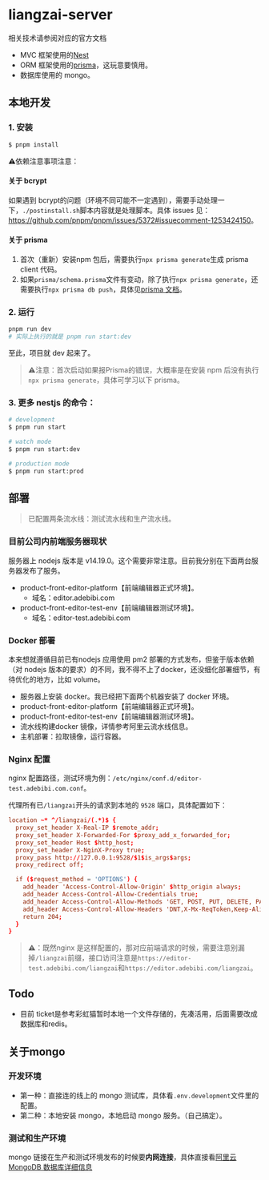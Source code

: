 # liangzai-server

相关技术请参阅对应的官方文档
- MVC 框架使用的[Nest](https://github.com/nestjs/nest)
- ORM 框架使用的[prisma](https://github.com/prisma)，这玩意要慎用。
- 数据库使用的 mongo。

## 本地开发

### 1. 安装
```bash
$ pnpm install
```

⚠️依赖注意事项注意：

#### 关于 bcrypt
如果遇到 bcrypt的问题（环境不同可能不一定遇到），需要手动处理一下，`./postinstall.sh`脚本内容就是处理脚本。具体 issues 见： <https://github.com/pnpm/pnpm/issues/5372#issuecomment-1253424150>。

#### 关于 prisma
1. 首次（重新）安装npm 包后，需要执行`npx prisma generate`生成 prisma client 代码。
2. 如果`prisma/schema.prisma`文件有变动，除了执行`npx prisma generate`，还需要执行`npx prisma db push`，具体见[prisma 文档](https://www.prisma.io/docs/concepts/components/prisma-schema/data-model#updating-the-database)。

### 2. 运行

```bash
pnpm run dev
# 实际上执行的就是 pnpm run start:dev
```
至此，项目就 dev 起来了。

> ⚠️注意：首次启动如果报Prisma的错误，大概率是在安装 npm 后没有执行`npx prisma generate`，具体可学习以下 prisma。

### 3. 更多 nestjs 的命令：

```bash
# development
$ pnpm run start

# watch mode
$ pnpm run start:dev

# production mode
$ pnpm run start:prod
```

## 部署
> 已配置两条流水线：测试流水线和生产流水线。

### 目前公司内前端服务器现状
服务器上 nodejs 版本是 v14.19.0。这个需要非常注意。目前我分别在下面两台服务器发布了服务。
- product-front-editor-platform【前端编辑器正式环境】。
  - 域名：editor.adebibi.com
- product-front-editor-test-env【前端编辑器测试环境】。
  - 域名：editor-test.adebibi.com

### Docker 部署
本来想就遵循目前已有nodejs 应用使用 pm2 部署的方式发布，但鉴于版本依赖（对 nodejs 版本的要求）的不同，我不得不上了docker，还没细化部署细节，有待优化的地方，比如 volume。
- 服务器上安装 docker。我已经把下面两个机器安装了 docker 环境。
 - product-front-editor-platform【前端编辑器正式环境】。
 - product-front-editor-test-env【前端编辑器测试环境】。
- 流水线构建docker 镜像，详情参考阿里云流水线信息。
- 主机部署：拉取镜像，运行容器。

### Nginx 配置
nginx 配置路径，测试环境为例：`/etc/nginx/conf.d/editor-test.adebibi.com.conf`。

代理所有已`/liangzai`开头的请求到本地的 `9528` 端口，具体配置如下：

```conf
location ~* ^/liangzai/(.*)$ {
  proxy_set_header X-Real-IP $remote_addr;
  proxy_set_header X-Forwarded-For $proxy_add_x_forwarded_for;
  proxy_set_header Host $http_host;
  proxy_set_header X-NginX-Proxy true;
  proxy_pass http://127.0.0.1:9528/$1$is_args$args;
  proxy_redirect off;

  if ($request_method = 'OPTIONS') {
    add_header 'Access-Control-Allow-Origin' $http_origin always;
    add_header Access-Control-Allow-Credentials true;
    add_header Access-Control-Allow-Methods 'GET, POST, PUT, DELETE, PATCH, OPTIONS';
    add_header Access-Control-Allow-Headers 'DNT,X-Mx-ReqToken,Keep-Alive,User-Agent,X-Requested-With,If-Modified-Since,Cache-Control,Content-Type,Authorization,X-Rq-Authorization';
    return 204;
  }
}
```
>⚠️：既然nginx 是这样配置的，那对应前端请求的时候，需要注意别漏掉`/liangzai`前缀，接口访问注意是`https://editor-test.adebibi.com/liangzai`和`https://editor.adebibi.com/liangzai`。

## Todo
- 目前 ticket是参考彩虹猫暂时本地一个文件存储的，先凑活用，后面需要改成数据库和redis。

## 关于mongo

### 开发环境
- 第一种：直接连的线上的 mongo 测试库，具体看`.env.development`文件里的配置。
- 第二种：本地安装 mongo，本地启动 mongo 服务。（自己搞定）。

### 测试和生产环境
mongo 链接在生产和测试环境发布的时候要**内网连接**，具体直接看[阿里云MongoDB 数据库详细信息](https://mongodb.console.aliyun.com/replicate/cn-beijing/instances/dds-2ze8524d6978f454/basicInfo?spm=5176.yaochi_portal_overview.0.0.59214d7e2R6iWE)